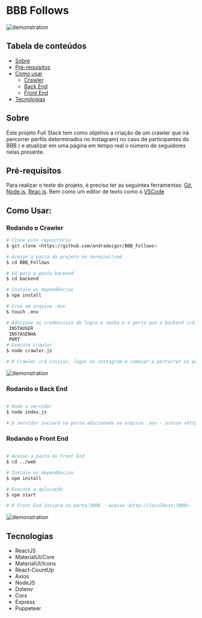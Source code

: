 # BBB Follows
![demonstration](https://media.giphy.com/media/WxJlZCf6OyNK7FBB7p/giphy.gif)
## Tabela de conteúdos

<!--ts-->
   * [Sobre](#sobre)
   * [Pré-requisitos](#pré-requisitos)
   * [Como usar](#como-usar)
      * [Crawler](#rodando-o-crawler)
      * [Back End](#rodando-o-back-end)
      * [Front End](#rodando-o-front-end)
   * [Tecnologias](#tecnologias)
<!--te-->

## Sobre
Este projeto Full Stack tem como objetivo a criação de um crawler que irá percorrer
perfils determinados no Instagram( no caso de participantes do BBB ) e atualizar em
uma página em tempo real o número de seguidores nelas presente.

## Pré-requisitos

Para realizar o teste do projeto, é preciso ter as seguintes ferramentas:
[Git](https://git-scm.com), [Node.js](https://nodejs.org/en/), [Reac.js](https://reactjs.org/). 
Bem como um editor de texto como o [VSCode](https://code.visualstudio.com/)

## Como Usar:

### Rodando o Crawler

```bash
# Clone este repositório
$ git clone <https://github.com/andradeigor/BBB_Follows>

# Acesse a pasta do projeto no terminal/cmd
$ cd BBB_Follows

# Vá para a pasta backend
$ cd backend

# Instale as dependências
$ npm install

# Crie um arquivo .env
$ touch .env  

# Adicione as credenciais de login e senha e a porta que o backend irá rodar com as alias de:
 INSTAUSER
 INSTASENHA
 PORT
# Execute crawler
$ node crawler.js

# O Crawler irá iniciar, logar no instagram e começar a percorrer os perfils
```
![demonstration](https://media.giphy.com/media/bOInJcMLu8xyaZhQF3/giphy.gif)

### Rodando o Back End

```bash

# Rode o servidor 
$ node index.js

# O servidor inciará na porta adicionada ao arquivo .env - acesse <http://localhost:PORT>
```
### Rodando o Front End

```bash

# Acesse a pasta do Front End
$ cd ../web

# Instale as dependências
$ npm install

# Execute a aplicação
$ npm start

# O Front End inciará na porta:3000 - acesse <http://localhost:3000>
```
![demonstration](https://media.giphy.com/media/WxJlZCf6OyNK7FBB7p/giphy.gif)
## Tecnologias

* ReactJS
* MaterialUI/Core
* MaterialUI/Icons
* React-CountUp
* Axios
* NodeJS
* Dotenv
* Cors
* Express
* Puppeteer